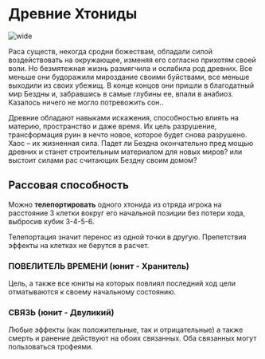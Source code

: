 # Древние Хтониды

![wide](http://chibiepic.com/images/chthan-wide.jpg)

Раса существ, некогда сродни божествам, обладали силой воздействовать на окружающее, изменяя его согласно прихотям своей воли. Но безмятежная жизнь размягчила и ослабила род древних. Все меньше они будоражили мироздание своими буйствами, все меньше выходили из своих убежищ. В конце концов они пришли в благодатный мир Бездны и, забравшись в самые глубины ее, впали в анабиоз. Казалось ничего не могло потревожить сон..

Древние обладают навыками искажения, способностью влиять на материю, пространство и даже время. Их цель разрушение, трансформация руин в нечто новое, которое будет снова разрушено. Хаос – их жизненная сила. Падет ли Бездна окончательно пред мощью древних и станет строительным материалом для новых миров? или выстоит силами рас считающих Бездну своим домом?

## Рассовая способность
Можно **телепортировать** одного хтонида из
отряда игрока на расстояние 3 клетки вокруг его
начальной позиции без потери хода, выбросив
кубик 3-4-5-6.

Телепортация значит перенос из одной точки в
другую. Препетствия эффекты на клетках не
берутся в расчет.

### ПОВЕЛИТЕЛЬ ВРЕМЕНИ (юнит - Хранитель)
Цель, а также все юниты на которых повлиял
последний ход цели отматываются к своему
начальному состоянию.

### СВЯЗЬ (юнит - Двуликий)
Любые эффекты (как положительные, так и
отрицательные) а также смерть и ранение
действуют на обоих связанных. Оба связанных
могут пользоваться трофеями.